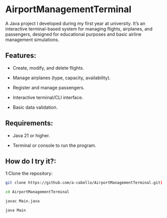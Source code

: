 <h1><strong>AirportManagementTerminal</h1></strong>

A Java project I developed during my first year at university. It’s an interactive terminal-based system for managing flights, airplanes, and passengers, designed for educational purposes and basic airline management simulations.

<h2><b>Features:</h2></b>

- Create, modify, and delete flights.

- Manage airplanes (type, capacity, availability).

- Register and manage passengers.

- Interactive terminal/CLI interface.

- Basic data validation.

<h2><b>Requirements:</h2></b>

- Java 21 or higher.

- Terminal or console to run the program.


<h2><b>How do I try it?:</h2></b>

1:Clone the repository:

```bash
git clone https://github.com/a-cabello/AirportManagementTerminal.git)

cd AirportManagementTerminal

javac Main.java

java Main

```
